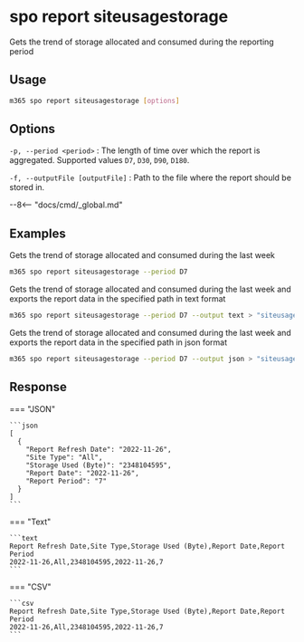 # spo report siteusagestorage

Gets the trend of storage allocated and consumed during the reporting period

## Usage

```sh
m365 spo report siteusagestorage [options]
```

## Options

`-p, --period <period>`
: The length of time over which the report is aggregated. Supported values `D7`, `D30`, `D90`, `D180`.

`-f, --outputFile [outputFile]`
: Path to the file where the report should be stored in.

--8<-- "docs/cmd/_global.md"

## Examples

Gets the trend of storage allocated and consumed during the last week

```sh
m365 spo report siteusagestorage --period D7
```

Gets the trend of storage allocated and consumed during the last week and exports the report data in the specified path in text format

```sh
m365 spo report siteusagestorage --period D7 --output text > "siteusagestorage.txt"
```

Gets the trend of storage allocated and consumed during the last week and exports the report data in the specified path in json format

```sh
m365 spo report siteusagestorage --period D7 --output json > "siteusagestorage.json"
```

## Response

=== "JSON"

    ```json
    [
      {
        "Report Refresh Date": "2022-11-26",
        "Site Type": "All",
        "Storage Used (Byte)": "2348104595",
        "Report Date": "2022-11-26",
        "Report Period": "7"
      }
    ]
    ```

=== "Text"

    ```text
    Report Refresh Date,Site Type,Storage Used (Byte),Report Date,Report Period
    2022-11-26,All,2348104595,2022-11-26,7
    ```

=== "CSV"

    ```csv
    Report Refresh Date,Site Type,Storage Used (Byte),Report Date,Report Period
    2022-11-26,All,2348104595,2022-11-26,7
    ```
